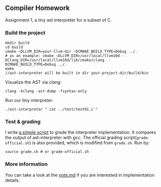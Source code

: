 ## Compiler Homework

Assignment 1, a tiny ast interpreter for a subset of C.

### Build the project

```shell
mkdir build
cd build
cmake –DLLVM_DIR=your-llvm-dir -DCMAKE_BUILD_TYPE=Debug ../.
# as an example: cmake –DLLVM_DIR=/usr/local/llvm10d -DClang_DIR=/usr/local/llvm10d/lib/cmake/clang  -DCMAKE_BUILD_TYPE=Debug ../.
make
//ast-interpreter will be built in dir your-project-dir/build/bin
```

Visualize the AST via clang:

```shell
clang -Xclang -ast-dump -fsyntax-only
```

Run our tiny interpreter:

```shell
./ast-interpreter "`cat ../test/test01.c`"
```

### Test & grading

I write [a simple script](./grade.sh) to grade the interpreter implementation. It compares the output of ast-interpreter with gcc. The official grading script(`grade-official.sh`) is also provided, which is modified from `grade.sh`. Run by:

```shell
source grade.sh # or grade-official.sh
```

### More information

You can take a look at the [note.md](./note.md) if you are interested in implementation details.